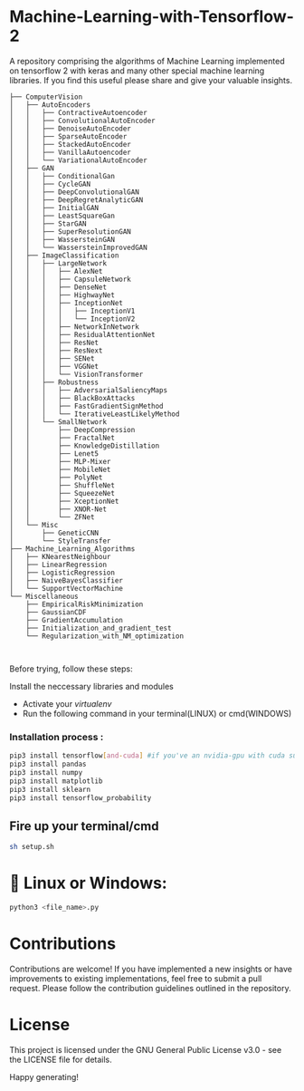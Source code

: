# Machine-Learning-with-Tensorflow-2
A repository comprising the algorithms of Machine Learning implemented on tensorflow 2 with keras and many other special machine learning libraries. If you find this useful please share and give your valuable insights.

```
├── ComputerVision
│   ├── AutoEncoders
│   │   ├── ContractiveAutoencoder
│   │   ├── ConvolutionalAutoEncoder
│   │   ├── DenoiseAutoEncoder
│   │   ├── SparseAutoEncoder
│   │   ├── StackedAutoEncoder
│   │   ├── VanillaAutoencoder
│   │   └── VariationalAutoEncoder
│   ├── GAN
│   │   ├── ConditionalGan
│   │   ├── CycleGAN
│   │   ├── DeepConvolutionalGAN
│   │   ├── DeepRegretAnalyticGAN
│   │   ├── InitialGAN
│   │   ├── LeastSquareGan
│   │   ├── StarGAN
│   │   ├── SuperResolutionGAN
│   │   ├── WassersteinGAN
│   │   └── WassersteinImprovedGAN
│   ├── ImageClassification
│   │   ├── LargeNetwork
│   │   │   ├── AlexNet
│   │   │   ├── CapsuleNetwork
│   │   │   ├── DenseNet
│   │   │   ├── HighwayNet
│   │   │   ├── InceptionNet
│   │   │   │   ├── InceptionV1
│   │   │   │   └── InceptionV2
│   │   │   ├── NetworkInNetwork
│   │   │   ├── ResidualAttentionNet
│   │   │   ├── ResNet
│   │   │   ├── ResNext
│   │   │   ├── SENet
│   │   │   ├── VGGNet
│   │   │   └── VisionTransformer
│   │   ├── Robustness
│   │   │   ├── AdversarialSaliencyMaps
│   │   │   ├── BlackBoxAttacks
│   │   │   ├── FastGradientSignMethod
│   │   │   └── IterativeLeastLikelyMethod
│   │   └── SmallNetwork
│   │       ├── DeepCompression
│   │       ├── FractalNet
│   │       ├── KnowledgeDistillation
│   │       ├── Lenet5
│   │       ├── MLP-Mixer
│   │       ├── MobileNet
│   │       ├── PolyNet
│   │       ├── ShuffleNet
│   │       ├── SqueezeNet
│   │       ├── XceptionNet
│   │       ├── XNOR-Net
│   │       └── ZFNet
│   └── Misc
│       ├── GeneticCNN
│       └── StyleTransfer
├── Machine_Learning_Algorithms
│   ├── KNearestNeighbour
│   ├── LinearRegression
│   ├── LogisticRegression
│   ├── NaiveBayesClassifier
│   └── SupportVectorMachine
└── Miscellaneous
    ├── EmpiricalRiskMinimization
    ├── GaussianCDF
    ├── GradientAccumulation
    ├── Initialization_and_gradient_test
    └── Regularization_with_NM_optimization



```

Before trying, follow these steps:

  Install the neccessary libraries and modules
   - Activate your *virtualenv*
   - Run the following command in your terminal(LINUX) or cmd(WINDOWS)
 
  ###  Installation process :
  ```bash
  pip3 install tensorflow[and-cuda] #if you've an nvidia-gpu with cuda support
  pip3 install pandas
  pip3 install numpy
  pip3 install matplotlib
  pip3 install sklearn
  pip3 install tensorflow_probability
  ```
  
  ## Fire up your terminal/cmd
  ```bash
  sh setup.sh
  ```
   
   # 🤖 Linux or Windows:
   ```bash
   python3 <file_name>.py
   ```

# Contributions
Contributions are welcome! If you have implemented a new insights or have improvements to existing implementations, feel free to submit a pull request. Please follow the contribution guidelines outlined in the repository.

# License
This project is licensed under the GNU General Public License v3.0 - see the LICENSE file for details.

Happy generating! 
  
